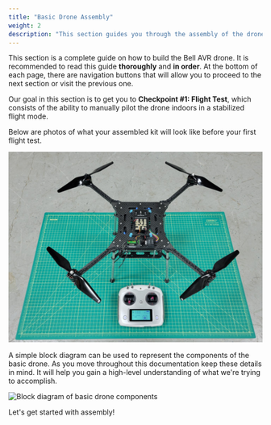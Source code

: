 ```yaml
---
title: "Basic Drone Assembly"
weight: 2
description: "This section guides you through the assembly of the drone kit"
---
```


This section is a complete guide on how to build the Bell AVR drone.
It is recommended to read this guide **thoroughly** and **in order**.
At the bottom of each page, there are navigation buttons that will allow you to
proceed to the next section or visit the previous one.

Our goal in this section is to get you to **Checkpoint #1: Flight Test**,
which consists of the ability to manually pilot the drone indoors in a
stabilized flight mode.

Below are photos of what your assembled kit will look like before your
first flight test.

![AVR drone ready for first flight](avr_phase1_completed_build.jpg)

A simple block diagram can be used to represent the components of the basic drone.
As you move throughout this documentation keep these details in mind.
It will help you gain a high-level understanding of what we're trying to accomplish.

![Block diagram of basic drone components](avr_block_diagram.png)

Let's get started with assembly!
